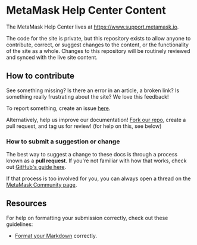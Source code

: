 # MetaMask Help Center Content 

The MetaMask Help Center lives at https://www.support.metamask.io.

The code for the site is private, but this repository exists to allow anyone to contribute, correct, or suggest changes to the content, or the functionality of the site as a whole. Changes to this repository will be routinely reviewed and synced with the live site content.

## How to contribute

See something missing? Is there an error in an article, a broken link? Is something really frustrating about the site? We love this feedback! 

To report something, create an issue [here](https://github.com/Consensys/support-metamask-io/issues).

Alternatively, help us improve our documentation! [Fork our repo](https://github.com/Consensys/support-metamask-io/fork), create a pull request, and tag us for review! (for help on this, see below)

### How to submit a suggestion or change

The best way to suggest a change to these docs is through a process known as a **pull request**. If you're not familiar with how that works, check out [GitHub's guide here](https://docs.github.com/en/pull-requests/collaborating-with-pull-requests/proposing-changes-to-your-work-with-pull-requests/creating-a-pull-request).

If that process is too involved for you, you can always open a thread on the [MetaMask Community page](https://community.metamask.io).

## Resources

For help on formatting your submission correctly, check out these guidelines:

- [Format your Markdown](https://docs-template.consensys.net/contribute/format-markdown) correctly.